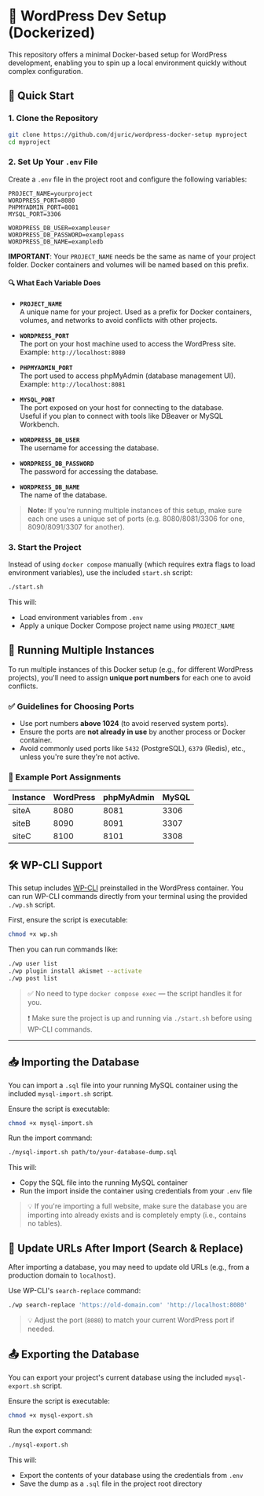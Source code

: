 # 🧱 WordPress Dev Setup (Dockerized)

This repository offers a minimal Docker-based setup for WordPress development, enabling you to spin up a local environment quickly without complex configuration.

## 🚀 Quick Start

### 1. Clone the Repository

```bash
git clone https://github.com/djuric/wordpress-docker-setup myproject
cd myproject
```

### 2. Set Up Your `.env` File

Create a `.env` file in the project root and configure the following variables:

```env
PROJECT_NAME=yourproject
WORDPRESS_PORT=8080
PHPMYADMIN_PORT=8081
MYSQL_PORT=3306

WORDPRESS_DB_USER=exampleuser
WORDPRESS_DB_PASSWORD=examplepass
WORDPRESS_DB_NAME=exampledb
```

**IMPORTANT**: Your `PROJECT_NAME` needs be the same as name of your project folder. Docker containers and volumes will be named based on this prefix.

#### 🔍 What Each Variable Does

- **`PROJECT_NAME`**  
  A unique name for your project. Used as a prefix for Docker containers, volumes, and networks to avoid conflicts with other projects.

- **`WORDPRESS_PORT`**  
  The port on your host machine used to access the WordPress site.  
  Example: `http://localhost:8080`

- **`PHPMYADMIN_PORT`**  
  The port used to access phpMyAdmin (database management UI).  
  Example: `http://localhost:8081`

- **`MYSQL_PORT`**  
  The port exposed on your host for connecting to the database.  
  Useful if you plan to connect with tools like DBeaver or MySQL Workbench.

- **`WORDPRESS_DB_USER`**  
  The username for accessing the database.

- **`WORDPRESS_DB_PASSWORD`**  
  The password for accessing the database.

- **`WORDPRESS_DB_NAME`**  
  The name of the database.

> **Note:** If you're running multiple instances of this setup, make sure each one uses a unique set of ports (e.g. 8080/8081/3306 for one, 8090/8091/3307 for another).

### 3. Start the Project

Instead of using `docker compose` manually (which requires extra flags to load environment variables), use the included `start.sh` script:

```bash
./start.sh
```

This will:

- Load environment variables from `.env`
- Apply a unique Docker Compose project name using `PROJECT_NAME`


## 🔀 Running Multiple Instances

To run multiple instances of this Docker setup (e.g., for different WordPress projects), you'll need to assign **unique port numbers** for each one to avoid conflicts.

### ✅ Guidelines for Choosing Ports

- Use port numbers **above 1024** (to avoid reserved system ports).
- Ensure the ports are **not already in use** by another process or Docker container.
- Avoid commonly used ports like `5432` (PostgreSQL), `6379` (Redis), etc., unless you're sure they're not active.

### 🧩 Example Port Assignments

| Instance | WordPress | phpMyAdmin | MySQL |
|----------|-----------|------------|--------|
| siteA    | 8080      | 8081       | 3306   |
| siteB    | 8090      | 8091       | 3307   |
| siteC    | 8100      | 8101       | 3308   |

## 🛠 WP-CLI Support

This setup includes [WP-CLI](https://wp-cli.org/) preinstalled in the WordPress container. You can run WP-CLI commands directly from your terminal using the provided `./wp.sh` script.

First, ensure the script is executable:

```bash
chmod +x wp.sh
```

Then you can run commands like:

```bash
./wp user list
./wp plugin install akismet --activate
./wp post list
```

> ✅ No need to type `docker compose exec` — the script handles it for you.
> 
> ❗ Make sure the project is up and running via `./start.sh` before using WP-CLI commands.

---

## 📥 Importing the Database

You can import a `.sql` file into your running MySQL container using the included `mysql-import.sh` script.

Ensure the script is executable:

```bash
chmod +x mysql-import.sh
```

Run the import command:

```bash
./mysql-import.sh path/to/your-database-dump.sql
```

This will:
- Copy the SQL file into the running MySQL container
- Run the import inside the container using credentials from your `.env` file

> 💡 If you're importing a full website, make sure the database you are importing into already exists and is completely empty (i.e., contains no tables).

## 🔄 Update URLs After Import (Search & Replace)

After importing a database, you may need to update old URLs (e.g., from a production domain to `localhost`).

Use WP-CLI's `search-replace` command:

```bash
./wp search-replace 'https://old-domain.com' 'http://localhost:8080'
```

> 💡 Adjust the port (`8080`) to match your current WordPress port if needed.

## 📤 Exporting the Database

You can export your project's current database using the included `mysql-export.sh` script.

Ensure the script is executable:

```bash
chmod +x mysql-export.sh
```

Run the export command:

```bash
./mysql-export.sh
```

This will:
- Export the contents of your database using the credentials from `.env`
- Save the dump as a `.sql` file in the project root directory
